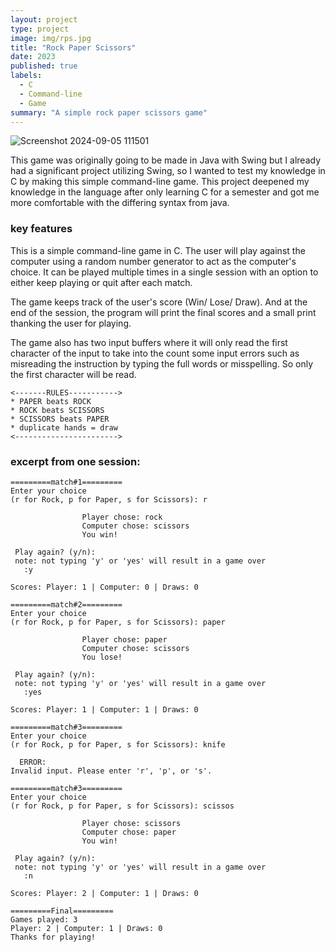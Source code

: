 ```yaml
---
layout: project
type: project
image: img/rps.jpg
title: "Rock Paper Scissors"
date: 2023
published: true
labels:
  - C
  - Command-line
  - Game
summary: "A simple rock paper scissors game"
---
```


![Screenshot 2024-09-05 111501](https://github.com/user-attachments/assets/178748d4-9c76-4f50-b83b-f1bfb2b47eec)

This game was originally going to be made in Java with Swing but I already had a significant project utilizing Swing, so I wanted to test my knowledge in C by making this simple command-line game. This project deepened my knowledge in the language after only learning C for a semester and got me more comfortable with the differing syntax from java.

### key features
This is a simple command-line game in C. 
The user will play against the computer using a random number generator to act as the computer's choice. 
It can be played multiple times in a single session with an option to either keep playing or quit after each match.

The game keeps track of the user's score (Win/ Lose/ Draw).
And at the end of the session, the program will print the final scores and a small print thanking the user for playing.

The game also has two input buffers where it will only read the first character of the input to take into the count some input errors such as misreading the instruction by typing the full words or misspelling.
So only the first character will be read. 

```
<-------RULES----------->
* PAPER beats ROCK
* ROCK beats SCISSORS 
* SCISSORS beats PAPER
* duplicate hands = draw
<----------------------->
```
### excerpt from one session:
```
=========match#1=========
Enter your choice 
(r for Rock, p for Paper, s for Scissors): r

                Player chose: rock
                Computer chose: scissors
                You win!

 Play again? (y/n): 
 note: not typing 'y' or 'yes' will result in a game over
   :y

Scores: Player: 1 | Computer: 0 | Draws: 0

=========match#2=========
Enter your choice 
(r for Rock, p for Paper, s for Scissors): paper

                Player chose: paper
                Computer chose: scissors
                You lose!

 Play again? (y/n): 
 note: not typing 'y' or 'yes' will result in a game over
   :yes

Scores: Player: 1 | Computer: 1 | Draws: 0

=========match#3=========
Enter your choice 
(r for Rock, p for Paper, s for Scissors): knife

  ERROR:
Invalid input. Please enter 'r', 'p', or 's'.

=========match#3=========
Enter your choice 
(r for Rock, p for Paper, s for Scissors): scissos 

                Player chose: scissors
                Computer chose: paper
                You win!

 Play again? (y/n): 
 note: not typing 'y' or 'yes' will result in a game over
   :n

Scores: Player: 2 | Computer: 1 | Draws: 0

=========Final=========
Games played: 3
Player: 2 | Computer: 1 | Draws: 0
Thanks for playing!
```
